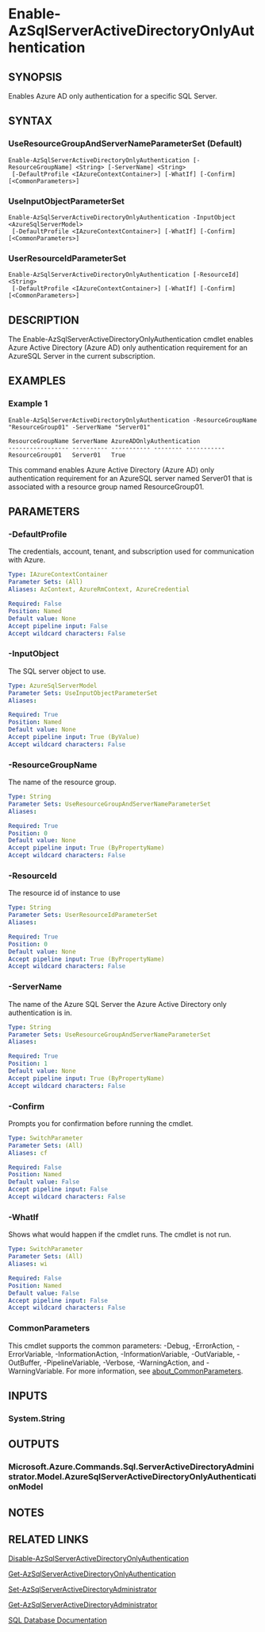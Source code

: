 ﻿---
external help file: Microsoft.Azure.PowerShell.Cmdlets.Sql.dll-Help.xml
Module Name: Az.Sql
online version: https://learn.microsoft.com/powershell/module/az.sql/enable-azsqlserveractivedirectoryonlyauthentication
schema: 2.0.0
---

# Enable-AzSqlServerActiveDirectoryOnlyAuthentication

## SYNOPSIS
Enables Azure AD only authentication for a specific SQL Server.

## SYNTAX

### UseResourceGroupAndServerNameParameterSet (Default)
```
Enable-AzSqlServerActiveDirectoryOnlyAuthentication [-ResourceGroupName] <String> [-ServerName] <String>
 [-DefaultProfile <IAzureContextContainer>] [-WhatIf] [-Confirm] [<CommonParameters>]
```

### UseInputObjectParameterSet
```
Enable-AzSqlServerActiveDirectoryOnlyAuthentication -InputObject <AzureSqlServerModel>
 [-DefaultProfile <IAzureContextContainer>] [-WhatIf] [-Confirm] [<CommonParameters>]
```

### UserResourceIdParameterSet
```
Enable-AzSqlServerActiveDirectoryOnlyAuthentication [-ResourceId] <String>
 [-DefaultProfile <IAzureContextContainer>] [-WhatIf] [-Confirm] [<CommonParameters>]
```

## DESCRIPTION
The Enable-AzSqlServerActiveDirectoryOnlyAuthentication cmdlet enables Azure Active Directory (Azure AD) only authentication requirement for an AzureSQL Server in the current subscription.

## EXAMPLES

### Example 1
```
Enable-AzSqlServerActiveDirectoryOnlyAuthentication -ResourceGroupName "ResourceGroup01" -ServerName "Server01"

ResourceGroupName ServerName AzureADOnlyAuthentication
----------------- ---------- ----------- -------- -----------
ResourceGroup01   Server01   True
```

This command enables Azure Active Directory (Azure AD) only authentication requirement for an AzureSQL server named Server01 that is associated with a resource group named ResourceGroup01.

## PARAMETERS

### -DefaultProfile
The credentials, account, tenant, and subscription used for communication with Azure.

```yaml
Type: IAzureContextContainer
Parameter Sets: (All)
Aliases: AzContext, AzureRmContext, AzureCredential

Required: False
Position: Named
Default value: None
Accept pipeline input: False
Accept wildcard characters: False
```

### -InputObject
The SQL server object to use.

```yaml
Type: AzureSqlServerModel
Parameter Sets: UseInputObjectParameterSet
Aliases:

Required: True
Position: Named
Default value: None
Accept pipeline input: True (ByValue)
Accept wildcard characters: False
```

### -ResourceGroupName
The name of the resource group.

```yaml
Type: String
Parameter Sets: UseResourceGroupAndServerNameParameterSet
Aliases:

Required: True
Position: 0
Default value: None
Accept pipeline input: True (ByPropertyName)
Accept wildcard characters: False
```

### -ResourceId
The resource id of instance to use

```yaml
Type: String
Parameter Sets: UserResourceIdParameterSet
Aliases:

Required: True
Position: 0
Default value: None
Accept pipeline input: True (ByPropertyName)
Accept wildcard characters: False
```

### -ServerName
The name of the Azure SQL Server the Azure Active Directory only authentication is in.

```yaml
Type: String
Parameter Sets: UseResourceGroupAndServerNameParameterSet
Aliases:

Required: True
Position: 1
Default value: None
Accept pipeline input: True (ByPropertyName)
Accept wildcard characters: False
```

### -Confirm
Prompts you for confirmation before running the cmdlet.

```yaml
Type: SwitchParameter
Parameter Sets: (All)
Aliases: cf

Required: False
Position: Named
Default value: False
Accept pipeline input: False
Accept wildcard characters: False
```

### -WhatIf
Shows what would happen if the cmdlet runs.
The cmdlet is not run.

```yaml
Type: SwitchParameter
Parameter Sets: (All)
Aliases: wi

Required: False
Position: Named
Default value: False
Accept pipeline input: False
Accept wildcard characters: False
```

### CommonParameters
This cmdlet supports the common parameters: -Debug, -ErrorAction, -ErrorVariable, -InformationAction, -InformationVariable, -OutVariable, -OutBuffer, -PipelineVariable, -Verbose, -WarningAction, and -WarningVariable. For more information, see [about_CommonParameters](http://go.microsoft.com/fwlink/?LinkID=113216).

## INPUTS

### System.String
## OUTPUTS

### Microsoft.Azure.Commands.Sql.ServerActiveDirectoryAdministrator.Model.AzureSqlServerActiveDirectoryOnlyAuthenticationModel
## NOTES

## RELATED LINKS

[Disable-AzSqlServerActiveDirectoryOnlyAuthentication]()

[Get-AzSqlServerActiveDirectoryOnlyAuthentication]()

[Set-AzSqlServerActiveDirectoryAdministrator]()

[Get-AzSqlServerActiveDirectoryAdministrator]()

[SQL Database Documentation](https://learn.microsoft.com/azure/sql-database/)

